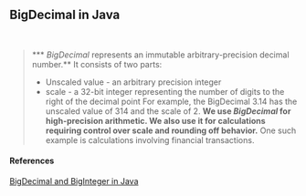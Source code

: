 ## BigDecimal in Java

<br>

> *** *BigDecimal* represents an immutable arbitrary-precision decimal number.** It consists of two parts:
>
> - Unscaled value - an arbitrary precision integer
> - scale - a 32-bit integer representing the number of digits to the right of the decimal point
> For example, the BigDecimal 3.14 has the unscaled value of 314 and the scale of 2.
> **We use *BigDecimal* for high-precision arithmetic. We also use it for calculations requiring control over scale and rounding off behavior.** One such example is calculations involving financial transactions.


#### References
[BigDecimal and BigInteger in Java](https://www.baeldung.com/java-bigdecimal-biginteger)